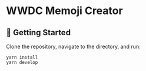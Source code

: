 # WWDC Memoji Creator

## 🚀 Getting Started

Clone the repository, navigate to the directory, and run:
```
yarn install
yarn develop
```
